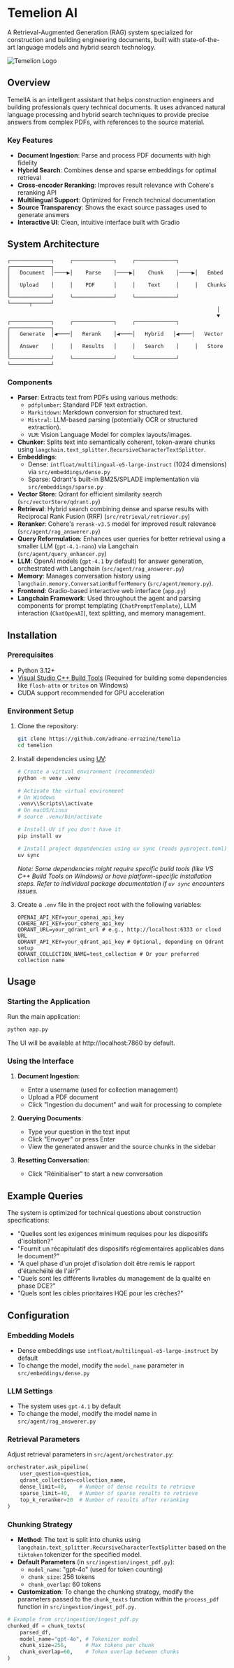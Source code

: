 # Temelion AI

A Retrieval-Augmented Generation (RAG) system specialized for construction and building engineering documents, built with state-of-the-art language models and hybrid search technology.

![Temelion Logo](https://cdn.prod.website-files.com/67e55e84075e7c49410bc67d/67e55f8cb52df7f0df4f0ca2_LOGO-01.jpg)

## Overview

TemelIA is an intelligent assistant that helps construction engineers and building professionals query technical documents. It uses advanced natural language processing and hybrid search techniques to provide precise answers from complex PDFs, with references to the source material.

### Key Features

- **Document Ingestion**: Parse and process PDF documents with high fidelity
- **Hybrid Search**: Combines dense and sparse embeddings for optimal retrieval
- **Cross-encoder Reranking**: Improves result relevance with Cohere's reranking API
- **Multilingual Support**: Optimized for French technical documentation
- **Source Transparency**: Shows the exact source passages used to generate answers
- **Interactive UI**: Clean, intuitive interface built with Gradio

## System Architecture

```
┌─────────────┐     ┌─────────────┐     ┌─────────────┐     ┌─────────────┐
│   Document  │────▶│    Parse    │────▶│    Chunk    │────▶│   Embed    │
│   Upload    │     │    PDF      │     │    Text     │     │   Chunks    │
└─────────────┘     └─────────────┘     └─────────────┘     └──────┬──────┘
                                                                   │
                                                                   ▼
┌─────────────┐     ┌─────────────┐     ┌─────────────┐     ┌─────────────┐
│   Generate  │◀────│   Rerank    │◀────│   Hybrid   │◀────│   Vector   │
│   Answer    │     │   Results   │     │   Search    │     │   Store     │
└─────────────┘     └─────────────┘     └─────────────┘     └─────────────┘
```

### Components

- **Parser**: Extracts text from PDFs using various methods:
    - `pdfplumber`: Standard PDF text extraction.
    - `Markitdown`: Markdown conversion for structured text.
    - `Mistral`: LLM-based parsing (potentially OCR or structured extraction).
    - `VLM`: Vision Language Model for complex layouts/images.
- **Chunker**: Splits text into semantically coherent, token-aware chunks using `langchain.text_splitter.RecursiveCharacterTextSplitter`.
- **Embeddings**:
  - Dense: `intfloat/multilingual-e5-large-instruct` (1024 dimensions) via `src/embeddings/dense.py`
  - Sparse: Qdrant's built-in BM25/SPLADE implementation via `src/embeddings/sparse.py`
- **Vector Store**: Qdrant for efficient similarity search (`src/vectorStore/qdrant.py`)
- **Retrieval**: Hybrid search combining dense and sparse results with Reciprocal Rank Fusion (RRF) (`src/retrieval/retriever.py`)
- **Reranker**: Cohere's `rerank-v3.5` model for improved result relevance (`src/agent/rag_answerer.py`)
- **Query Reformulation**: Enhances user queries for better retrieval using a smaller LLM (`gpt-4.1-nano`) via Langchain (`src/agent/query_enhancer.py`)
- **LLM**: OpenAI models (`gpt-4.1` by default) for answer generation, orchestrated with Langchain (`src/agent/rag_answerer.py`)
- **Memory**: Manages conversation history using `langchain.memory.ConversationBufferMemory` (`src/agent/memory.py`).
- **Frontend**: Gradio-based interactive web interface (`app.py`)
- **Langchain Framework**: Used throughout the agent and parsing components for prompt templating (`ChatPromptTemplate`), LLM interaction (`ChatOpenAI`), text splitting, and memory management.

## Installation

### Prerequisites

- Python 3.12+
- [Visual Studio C++ Build Tools](https://visualstudio.microsoft.com/visual-cpp-build-tools/) (Required for building some dependencies like `flash-attn` or `triton` on Windows)
- CUDA support recommended for GPU acceleration

### Environment Setup

1. Clone the repository:
   ```bash
   git clone https://github.com/adnane-errazine/temelia 
   cd temelion
   ```
2. Install dependencies using [UV](https://github.com/astral-sh/uv):
   ```bash
   # Create a virtual environment (recommended)
   python -m venv .venv

   # Activate the virtual environment
   # On Windows
   .venv\\Scripts\\activate
   # On macOS/Linux
   # source .venv/bin/activate

   # Install UV if you don't have it
   pip install uv

   # Install project dependencies using uv sync (reads pyproject.toml)
   uv sync
   ```
   *Note: Some dependencies might require specific build tools (like VS C++ Build Tools on Windows) or have platform-specific installation steps. Refer to individual package documentation if `uv sync` encounters issues.*

3. Create a `.env` file in the project root with the following variables:
   ```dotenv
   OPENAI_API_KEY=your_openai_api_key
   COHERE_API_KEY=your_cohere_api_key
   QDRANT_URL=your_qdrant_url # e.g., http://localhost:6333 or cloud URL
   QDRANT_API_KEY=your_qdrant_api_key # Optional, depending on Qdrant setup
   QDRANT_COLLECTION_NAME=test_collection # Or your preferred collection name
   ```

## Usage

### Starting the Application

Run the main application:

```bash
python app.py
```

The UI will be available at http://localhost:7860 by default.

### Using the Interface

1. **Document Ingestion**:
   - Enter a username (used for collection management)
   - Upload a PDF document
   - Click "Ingestion du document" and wait for processing to complete

2. **Querying Documents**:
   - Type your question in the text input
   - Click "Envoyer" or press Enter
   - View the generated answer and the source chunks in the sidebar

3. **Resetting Conversation**:
   - Click "Réinitialiser" to start a new conversation

## Example Queries

The system is optimized for technical questions about construction specifications:

- "Quelles sont les exigences minimum requises pour les dispositifs d'isolation?"
- "Fournit un récapitulatif des dispositifs réglementaires applicables dans le document?"
- "A quel phase d'un projet d'isolation doit être remis le rapport d'étanchéité de l'air?"
- "Quels sont les différents livrables du management de la qualité en phase DCE?"
- "Quels sont les cibles prioritaires HQE pour les crèches?"

## Configuration

### Embedding Models

- Dense embeddings use `intfloat/multilingual-e5-large-instruct` by default
- To change the model, modify the `model_name` parameter in `src/embeddings/dense.py`

### LLM Settings

- The system uses `gpt-4.1` by default
- To change the model, modify the model name in `src/agent/rag_answerer.py`

### Retrieval Parameters

Adjust retrieval parameters in `src/agent/orchestrator.py`:

```python
orchestrator.ask_pipeline(
    user_question=question,
    qdrant_collection=collection_name,
    dense_limit=40,    # Number of dense results to retrieve
    sparse_limit=40,   # Number of sparse results to retrieve
    top_k_reranker=20  # Number of results after reranking
)
```

### Chunking Strategy

- **Method**: The text is split into chunks using `langchain.text_splitter.RecursiveCharacterTextSplitter` based on the `tiktoken` tokenizer for the specified model.
- **Default Parameters** (in `src/ingestion/ingest_pdf.py`):
    - `model_name`: "gpt-4o" (used for token counting)
    - `chunk_size`: 256 tokens
    - `chunk_overlap`: 60 tokens
- **Customization**: To change the chunking strategy, modify the parameters passed to the `chunk_texts` function within the `process_pdf` function in `src/ingestion/ingest_pdf.py`.

```python
# Example from src/ingestion/ingest_pdf.py
chunked_df = chunk_texts(
    parsed_df,
    model_name="gpt-4o", # Tokenizer model
    chunk_size=256,      # Max tokens per chunk
    chunk_overlap=60,    # Token overlap between chunks
)
```

